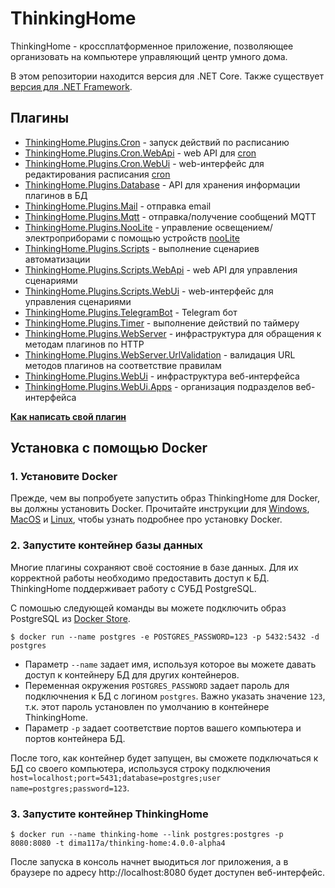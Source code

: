 # ThinkingHome

ThinkingHome - кроссплатформенное приложение, позволяющее организовать на компьютере управляющий центр умного дома.

В этом репозитории находится версия для .NET Core. Также существует [версия для .NET Framework](https://github.com/dima117/thinking-home).

## Плагины

- [ThinkingHome.Plugins.Cron](./ThinkingHome.Plugins.Cron) - запуск действий по расписанию
- [ThinkingHome.Plugins.Cron.WebApi](./ThinkingHome.Plugins.Cron.WebApi) - web API для [cron](./ThinkingHome.Plugins.Cron)
- [ThinkingHome.Plugins.Cron.WebUi](./ThinkingHome.Plugins.Cron.WebUi) - web-интерфейс для редактирования расписания [cron](./ThinkingHome.Plugins.Cron)
- [ThinkingHome.Plugins.Database](./ThinkingHome.Plugins.Database) - API для хранения информации плагинов в БД
- [ThinkingHome.Plugins.Mail](./ThinkingHome.Plugins.Mail) - отправка email
- [ThinkingHome.Plugins.Mqtt](./ThinkingHome.Plugins.Mqtt) - отправка/получение сообщений MQTT
- [ThinkingHome.Plugins.NooLite](./ThinkingHome.Plugins.NooLite) - управление освещением/электроприборами с помощью устройств [nooLite](https://www.noo.com.by/sistema-noolite.html)
- [ThinkingHome.Plugins.Scripts](./ThinkingHome.Plugins.Scripts) - выполнение сценариев автоматизации
- [ThinkingHome.Plugins.Scripts.WebApi](./ThinkingHome.Plugins.Scripts.WebApi) - web API для управления сценариями
- [ThinkingHome.Plugins.Scripts.WebUi](./ThinkingHome.Plugins.Scripts.WebUi) - web-интерфейс для управления сценариями
- [ThinkingHome.Plugins.TelegramBot](./ThinkingHome.Plugins.TelegramBot) - Telegram бот
- [ThinkingHome.Plugins.Timer](./ThinkingHome.Plugins.Timer) - выполнение действий по таймеру
- [ThinkingHome.Plugins.WebServer](./ThinkingHome.Plugins.WebServer) - инфраструктура для обращения к методам плагинов по HTTP
- [ThinkingHome.Plugins.WebServer.UrlValidation](./ThinkingHome.Plugins.WebServer.UrlValidation) - валидация URL методов плагинов на соответствие правилам
- [ThinkingHome.Plugins.WebUi](./ThinkingHome.Plugins.WebUi) - инфраструктура веб-интерфейса
- [ThinkingHome.Plugins.WebUi.Apps](./ThinkingHome.Plugins.WebUi.Apps) - организация подразделов веб-интерфейса

**[Как написать свой плагин](ThinkingHome.Core.Plugins)**

## Установка с помощью Docker

### 1. Установите Docker

Прежде, чем вы попробуете запустить образ ThinkingHome для Docker, вы должны установить Docker. Прочитайте инструкции для [Windows](http://www.docker.com/products/docker#/windows), [MacOS](http://www.docker.com/products/docker#/mac) и [Linux](http://www.docker.com/products/docker#/linux), чтобы узнать подробнее про установку Docker.

### 2. Запустите контейнер базы данных

Многие плагины сохраняют своё состояние в базе данных. Для их корректной работы необходимо предоставить доступ к БД. ThinkingHome поддерживает работу с СУБД PostgreSQL.

С помошью следующей команды вы можете подключить образ PostgreSQL из [Docker Store](https://store.docker.com/images/postgres).

```
$ docker run --name postgres -e POSTGRES_PASSWORD=123 -p 5432:5432 -d postgres
```

- Параметр `--name` задает имя, используя которое вы можете давать доступ к контейнеру БД для других контейнеров.
- Переменная окружения `POSTGRES_PASSWORD` задает пароль для подключнения к БД с логином `postgres`. Важно указать значение `123`, т.к. этот пароль установлен по умолчанию в контейнере ThinkingHome.
- Параметр `-p` задает соответствие портов вашего компьютера и портов контейнера БД.

После того, как контейнер будет запущен, вы сможете подключаться к БД со своего компьютера, используся строку подключения `host=localhost;port=5431;database=postgres;user name=postgres;password=123`.

### 3. Запустите контейнер ThinkingHome

```
$ docker run --name thinking-home --link postgres:postgres -p 8080:8080 -t dima117a/thinking-home:4.0.0-alpha4
```

После запуска в консоль начнет выодиться лог приложения, а в браузере по адресу http://localhost:8080 будет доступен веб-интерфейс.

